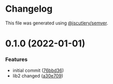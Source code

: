 # Changelog

This file was generated using [@jscutlery/semver](https://github.com/jscutlery/semver).

# 0.1.0 (2022-01-01)


### Features

* initial commit ([76bbd36](https://github.com/IgorKvasn/nx-changelog-pokus/commit/76bbd363be3c01ee392216496c892da36c02f835))
* lib2 changed ([a30e709](https://github.com/IgorKvasn/nx-changelog-pokus/commit/a30e7097b20763252eaffb6cabddbd78cb06f21c))
